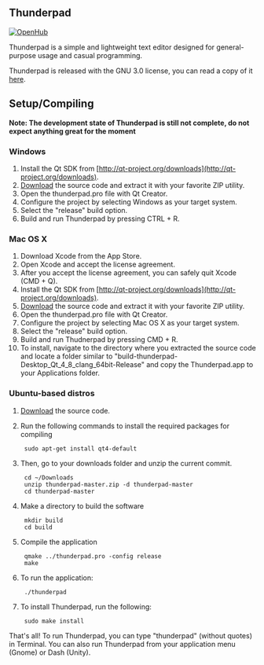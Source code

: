 ## Thunderpad

<!--Remove build status until we get Travis CI to work-->
<!--[![Build Status](https://travis-ci.org/alex-97/Thunderpad.svg)](https://travis-ci.org/alex-97/Thunderpad)-->
[![OpenHub](https://www.openhub.net/p/thunderpad/widgets/project_thin_badge.gif)](http://openhub.net/p/thunderpad)

Thunderpad is a simple and lightweight text editor designed for general-purpose usage and casual programming. 

Thunderpad is released with the GNU 3.0 license, you can read a copy of it [here](http://www.gnu.org/copyleft/gpl.html).

## Setup/Compiling

**Note: The development state of Thunderpad is still not complete, do not expect anything great for the moment**

### Windows

1. Install the Qt SDK from [http://qt-project.org/downloads](http://qt-project.org/downloads).
2. [Download](https://github.com/alex-97/thunderpad/archive/master.zip) the source code and extract it with your favorite ZIP utility.
3. Open the thunderpad.pro file with Qt Creator.
4. Configure the project by selecting Windows as your target system.
5. Select the "release" build option.
5. Build and run Thunderpad by pressing CTRL + R.

### Mac OS X

1. Download Xcode from the App Store.
2. Open Xcode and accept the license agreement.
3. After you accept the license agreement, you can safely quit Xcode (CMD + Q).
4. Install the Qt SDK from [http://qt-project.org/downloads](http://qt-project.org/downloads).
5. [Download](https://github.com/alex-97/thunderpad/archive/master.zip) the source code and extract it with your favorite ZIP utility.
6. Open the thunderpad.pro file with Qt Creator.
7. Configure the project by selecting Mac OS X as your target system.
8. Select the "release" build option.
9. Build and run Thudnerpad by pressing CMD + R.
10. To install, navigate to the directory where you extracted the source code and locate a folder similar to "build-thunderpad-Desktop_Qt_4_8_clang_64bit-Release" and copy the Thunderpad.app to your Applications folder.

### Ubuntu-based distros

1. [Download](https://github.com/alex-97/thunderpad/archive/master.zip) the source code.

2. Run the following commands to install the required packages for compiling

        sudo apt-get install qt4-default

3. Then, go to your downloads folder and unzip the current commit.

        cd ~/Downloads
        unzip thunderpad-master.zip -d thunderpad-master
        cd thunderpad-master

4. Make a directory to build the software

        mkdir build
        cd build

5. Compile the application

        qmake ../thunderpad.pro -config release
        make

6. To run the application:

        ./thunderpad

7. To install Thunderpad, run the following:

        sudo make install


That's all! To run Thunderpad, you can type "thunderpad" (without quotes) in Terminal. You can also run Thunderpad from your application menu (Gnome) or Dash (Unity).

